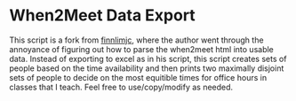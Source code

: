 # When2Meet Data Export
This script is a fork from [finnlimjc](https://github.com/finnlimjc/When2Meet_Export), where the author went through the annoyance of figuring out how to parse the when2meet html into usable data. Instead of exporting to excel as in his script, this script creates sets of people based on the time availability and then prints two maximally disjoint sets of people to decide on the most equitible times for office hours in classes that I teach. Feel free to use/copy/modify as needed. 

